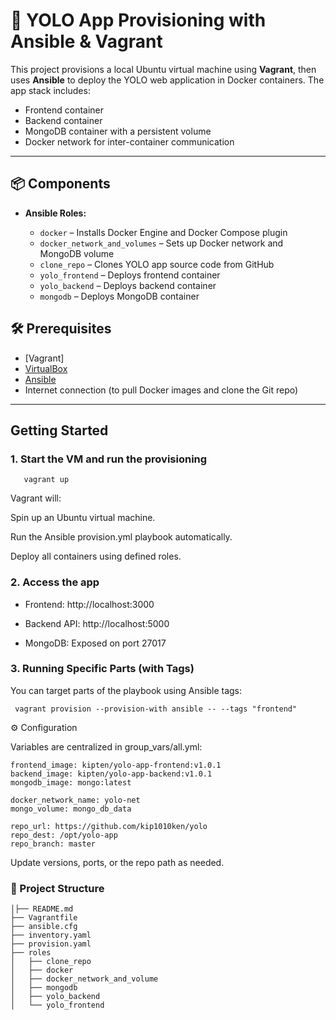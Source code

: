  # 🐳 YOLO App Provisioning with Ansible & Vagrant

This project provisions a local Ubuntu virtual machine using **Vagrant**, then uses **Ansible** to deploy the YOLO web application in Docker containers. The app stack includes:

- Frontend container
- Backend container
- MongoDB container with a persistent volume
- Docker network for inter-container communication

---

## 📦 Components

- **Ansible Roles:**
  
  - `docker` – Installs Docker Engine and Docker Compose plugin
  - `docker_network_and_volumes` – Sets up Docker network and MongoDB volume
  - `clone_repo` – Clones YOLO app source code from GitHub
  - `yolo_frontend` – Deploys frontend container
  - `yolo_backend` – Deploys backend container
  - `mongodb` – Deploys MongoDB container

## 🛠️ Prerequisites

- [Vagrant]
- [VirtualBox](https://www.virtualbox.org/wiki/Downloads)
- [Ansible](https://docs.ansible.com/ansible/latest/installation_guide/intro_installation.html)
- Internet connection (to pull Docker images and clone the Git repo)

---

##  Getting Started

### 1. Start the VM and run the provisioning

       vagrant up

 Vagrant will:

Spin up an Ubuntu virtual machine.

Run the Ansible provision.yml playbook automatically.

Deploy all containers using defined roles.

### 2. Access the app

- Frontend: http://localhost:3000

- Backend API: http://localhost:5000

-  MongoDB: Exposed on port 27017 

### 3. Running Specific Parts (with Tags)

You can target parts of the playbook using Ansible tags:

     vagrant provision --provision-with ansible -- --tags "frontend"

⚙️ Configuration

Variables are centralized in group_vars/all.yml:

    frontend_image: kipten/yolo-app-frontend:v1.0.1
    backend_image: kipten/yolo-app-backend:v1.0.1
    mongodb_image: mongo:latest

    docker_network_name: yolo-net
    mongo_volume: mongo_db_data

    repo_url: https://github.com/kip1010ken/yolo
    repo_dest: /opt/yolo-app
    repo_branch: master

Update versions, ports, or the repo path as needed.


### 📁 Project Structure


    │├── README.md
    ├── Vagrantfile
    ├── ansible.cfg
    ├── inventory.yaml
    ├── provision.yaml
    ├── roles
    │   ├── clone_repo
    │   ├── docker
    │   ├── docker_network_and_volume
    │   ├── mongodb
    │   ├── yolo_backend
    │   └── yolo_frontend
